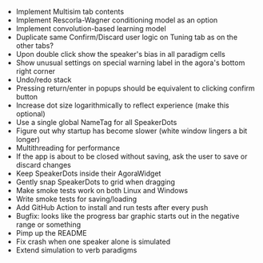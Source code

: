 * Implement Multisim tab contents
* Implement Rescorla-Wagner conditioning model as an option
* Implement convolution-based learning model
* Duplicate same Confirm/Discard user logic on Tuning tab as on the other tabs?
* Upon double click show the speaker's bias in all paradigm cells
* Show unusual settings on special warning label in the agora's bottom right corner
* Undo/redo stack
* Pressing return/enter in popups should be equivalent to clicking confirm button
* Increase dot size logarithmically to reflect experience (make this optional)
* Use a single global NameTag for all SpeakerDots
* Figure out why startup has become slower (white window lingers a bit longer)
* Multithreading for performance
* If the app is about to be closed without saving, ask the user to save or discard changes
* Keep SpeakerDots inside their AgoraWidget
* Gently snap SpeakerDots to grid when dragging
* Make smoke tests work on both Linux and Windows
* Write smoke tests for saving/loading
* Add GitHub Action to install and run tests after every push
* Bugfix: looks like the progress bar graphic starts out in the negative range or something
* Pimp up the README
* Fix crash when one speaker alone is simulated
* Extend simulation to verb paradigms
